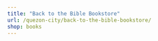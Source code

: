 ```yaml
---
title: "Back to the Bible Bookstore"
url: /quezon-city/back-to-the-bible-bookstore/
shop: books
---
```

